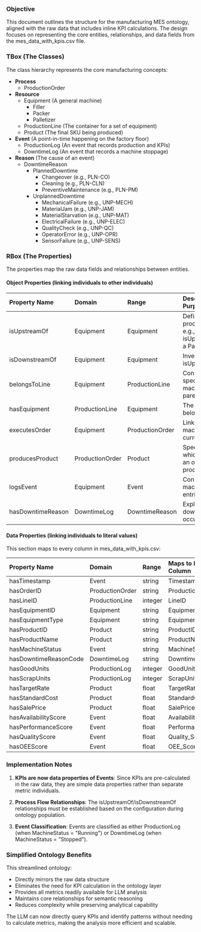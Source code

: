### **Objective**

This document outlines the structure for the manufacturing MES ontology, aligned with the raw data that includes inline KPI calculations. The design focuses on representing the core entities, relationships, and data fields from the mes_data_with_kpis.csv file.

### **TBox (The Classes)**

The class hierarchy represents the core manufacturing concepts:

* **Process**  
  * ProductionOrder  
* **Resource**  
  * Equipment (A general machine)  
    * Filler  
    * Packer  
    * Palletizer  
  * ProductionLine (The container for a set of equipment)  
  * Product (The final SKU being produced)  
* **Event** (A point-in-time happening on the factory floor)  
  * ProductionLog (An event that records production and KPIs)  
  * DowntimeLog (An event that records a machine stoppage)  
* **Reason** (The cause of an event)  
  * DowntimeReason  
    * PlannedDowntime  
      * Changeover (e.g., PLN-CO)  
      * Cleaning (e.g., PLN-CLN)  
      * PreventiveMaintenance (e.g., PLN-PM)  
    * UnplannedDowntime  
      * MechanicalFailure (e.g., UNP-MECH)  
      * MaterialJam (e.g., UNP-JAM)  
      * MaterialStarvation (e.g., UNP-MAT)  
      * ElectricalFailure (e.g., UNP-ELEC)  
      * QualityCheck (e.g., UNP-QC)  
      * OperatorError (e.g., UNP-OPR)  
      * SensorFailure (e.g., UNP-SENS)

### **RBox (The Properties)**

The properties map the raw data fields and relationships between entities.

#### **Object Properties (linking individuals to other individuals)**

| Property Name | Domain | Range | Description & Purpose |
| :---- | :---- | :---- | :---- |
| isUpstreamOf | Equipment | Equipment | Defines process flow. e.g., A Filler isUpstreamOf a Packer. |
| isDownstreamOf | Equipment | Equipment | Inverse of isUpstreamOf. |
| belongsToLine | Equipment | ProductionLine | Connects a specific machine to its parent line. |
| hasEquipment | ProductionLine | Equipment | The inverse of belongsToLine. |
| executesOrder | Equipment | ProductionOrder | Links a machine to the current order. |
| producesProduct | ProductionOrder | Product | Specifies which product an order produces. |
| logsEvent | Equipment | Event | Connects a machine to log entries. |
| hasDowntimeReason | DowntimeLog | DowntimeReason | Explains why a downtime occurred. |

#### **Data Properties (linking individuals to literal values)**

This section maps to every column in mes_data_with_kpis.csv:

| Property Name | Domain | Range | Maps to Raw Data Column |
| :---- | :---- | :---- | :---- |
| hasTimestamp | Event | string | Timestamp |
| hasOrderID | ProductionOrder | string | ProductionOrderID |
| hasLineID | ProductionLine | integer | LineID |
| hasEquipmentID | Equipment | string | EquipmentID |
| hasEquipmentType | Equipment | string | EquipmentType |
| hasProductID | Product | string | ProductID |
| hasProductName | Product | string | ProductName |
| hasMachineStatus | Event | string | MachineStatus |
| hasDowntimeReasonCode | DowntimeLog | string | DowntimeReason |
| hasGoodUnits | ProductionLog | integer | GoodUnitsProduced |
| hasScrapUnits | ProductionLog | integer | ScrapUnitsProduced |
| hasTargetRate | Product | float | TargetRate_units_per_5min |
| hasStandardCost | Product | float | StandardCost_per_unit |
| hasSalePrice | Product | float | SalePrice_per_unit |
| hasAvailabilityScore | Event | float | Availability_Score |
| hasPerformanceScore | Event | float | Performance_Score |
| hasQualityScore | Event | float | Quality_Score |
| hasOEEScore | Event | float | OEE_Score |

### **Implementation Notes**

1. **KPIs are now data properties of Events**: Since KPIs are pre-calculated in the raw data, they are simple data properties rather than separate metric individuals.

2. **Process Flow Relationships**: The isUpstreamOf/isDownstreamOf relationships must be established based on the configuration during ontology population.

3. **Event Classification**: Events are classified as either ProductionLog (when MachineStatus = "Running") or DowntimeLog (when MachineStatus = "Stopped").

### **Simplified Ontology Benefits**

This streamlined ontology:
- Directly mirrors the raw data structure
- Eliminates the need for KPI calculation in the ontology layer
- Provides all metrics readily available for LLM analysis
- Maintains core relationships for semantic reasoning
- Reduces complexity while preserving analytical capability

The LLM can now directly query KPIs and identify patterns without needing to calculate metrics, making the analysis more efficient and scalable.